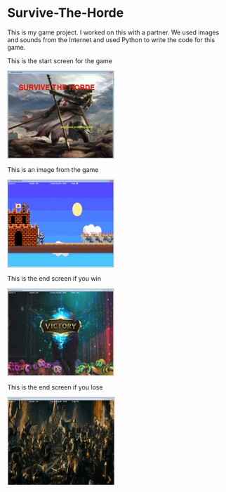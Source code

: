 # Survive-The-Horde
<p> This is my game project. I worked on this with a partner. We used images and sounds from the Internet and used Python to write the code for this game. </p>
<p> This is the start screen for the game </p>
<img src="https://github.com/nyang3006/Survive-The-Horde/blob/master/gameimage.png" height="200px">
<p> This is an image from the game </p>
<img src="https://github.com/nyang3006/Survive-The-Horde/blob/master/gameimage2.png" height="200px">
<p> This is the end screen if you win </p>
<img src="https://github.com/nyang3006/Survive-The-Horde/blob/master/gameimage3.PNG" height="200px">
<p> This is the end screen if you lose </p>
<img src="https://github.com/nyang3006/Survive-The-Horde/blob/master/gameimage4.PNG" height="200px">
